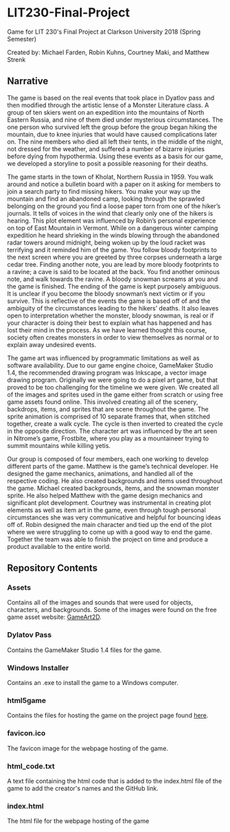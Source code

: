 # LIT230-Final-Project
Game for LIT 230's Final Project at Clarkson University 2018 (Spring Semester)

Created by:  Michael Farden, Robin Kuhns, Courtney Maki, and Matthew Strenk

## Narrative
  The game is based on the real events that took place in Dyatlov pass and then modified through the artistic lense of a Monster Literature class. A group of ten skiers went on an expedition into the mountains of North Eastern Russia, and nine of them died under mysterious circumstances. The one person who survived left the group before the group began hiking the mountain, due to knee injuries that would have caused complications later on. The nine members who died all left their tents, in the middle of the night, not dressed for the weather, and suffered a number of bizarre injuries before dying from hypothermia. Using these events as a basis for our game, we developed a storyline to posit a possible reasoning for their deaths. 

  The game starts in the town of Kholat, Northern Russia in 1959. You walk around and notice a bulletin board with a paper on it asking for members to join a search party to find missing hikers. You make your way up the mountain and find an abandoned camp, looking through the sprawled belonging on the ground you find a loose paper torn from one of the hiker’s journals. It tells of voices in the wind that clearly only one of the hikers is hearing. This plot element was influenced by Robin’s personal experience on top of East Mountain in Vermont. While on a dangerous winter camping expedition he heard shrieking in the winds blowing through the abandoned radar towers around midnight, being woken up by the loud racket was terrifying and it reminded him of the game. You follow bloody footprints to the next screen where you are greeted by three corpses underneath a large cedar tree. Finding another note, you are lead by more bloody footprints to a ravine; a cave is said to be located at the back. You find another ominous note, and walk towards the ravine. A bloody snowman screams at you and the game is finished. The ending of the game is kept purposely ambiguous. It is unclear if you become the bloody snowman’s next victim or if you survive. This is reflective of the events the game is based off of and the ambiguity of the circumstances leading to the hikers’ deaths. It also leaves open to interpretation whether the monster, bloody snowman, is real or if your character is doing their best to explain what has happened and has lost their mind in the process. As we have learned thought this course, society often creates monsters in order to view themselves as normal or to explain away undesired events. 

  The game art was influenced by programmatic limitations as well as software availability. Due to our game engine choice, GameMaker Studio 1.4, the recommended drawing program was Inkscape, a vector image drawing program. Originally we were going to do a pixel art game, but that proved to be too challenging for the timeline we were given. We created all of the images and sprites used in the game either from scratch or using free game assets found online. This involved creating all of the scenery, backdrops, items, and sprites that are scene throughout the game. The sprite animation is comprised of 10 separate frames that, when stitched together, create a walk cycle. The cycle is then inverted to created the cycle in the opposite direction. The character art was influenced by the art seen in Nitrome’s game, Frostbite, where you play as a mountaineer trying to summit mountains while killing yetis. 

  Our group is composed of four members, each one working to develop different parts of the game. Matthew is the game’s technical developer. He designed the game mechanics, animations, and handled all of the respective coding. He also created backgrounds and items used throughout the game. Michael created backgrounds, items, and the snowman monster sprite. He also helped Matthew with the game design mechanics and significant plot development. Courtney was instrumental in creating plot elements as well as item art in the game, even through tough personal circumstances she was very communicative and helpful for bouncing ideas off of. Robin designed the main character and tied up the end of the plot where we were struggling to come up with a good way to end the game. Together the team was able to finish the project on time and produce a product available to the entire world.
  
## Repository Contents
### Assets
Contains all of the images and sounds that were used for objects, characters, and backgrounds.  Some of the images were found on the free game asset website: [GameArt2D](https://www.gameart2d.com/freebies.html).
### Dylatov Pass
Contains the GameMaker Studio 1.4 files for the game.
### Windows Installer
Contains an .exe to install the game to a Windows computer.
### html5game
Contains the files for hosting the game on the project page found [here](http://matthewstrenk.com/LIT230-Final-Project/).
### favicon.ico
The favicon image for the webpage hosting of the game.
### html_code.txt
A text file containing the html code that is added to the index.html file of the game to add the creator's names and the GitHub link.
### index.html
The html file for the webpage hosting of the game
